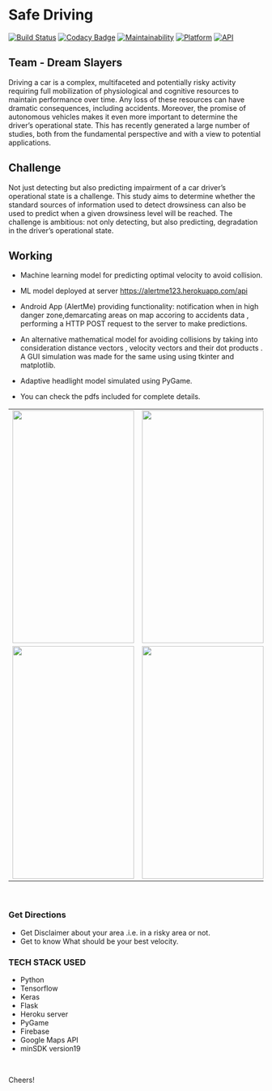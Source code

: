 # Safe Driving
[![Build Status](https://travis-ci.org/rob729/Minimal_ToDo.svg?branch=master)](https://travis-ci.org/rob729/Minimal_ToDo)
[![Codacy Badge](https://api.codacy.com/project/badge/Grade/346c2ba7d2d841a48fc83734e3d2d682)](https://app.codacy.com/app/rob729/Minimal_ToDo?utm_source=github.com&utm_medium=referral&utm_content=rob729/Minimal_ToDo&utm_campaign=Badge_Grade_Dashboard)
[![Maintainability](https://api.codeclimate.com/v1/badges/c462858751a234cdcd08/maintainability)](https://codeclimate.com/github/rob729/Minimal_ToDo/maintainability)
[![Platform](https://img.shields.io/badge/platform-android-blue.svg)](http://developer.android.com/index.html)
[![API](https://img.shields.io/badge/API-21%2B-blue.svg?style=flat)](https://android-arsenal.com/api?level=21)

## Team - Dream Slayers
Driving a car is a complex, multifaceted and potentially risky activity requiring full mobilization of physiological and cognitive resources to maintain performance over time. Any loss of these resources can have dramatic consequences, including accidents. Moreover, the promise of autonomous vehicles makes it even more important to determine the driver’s operational state. This has recently generated a large number of studies, both from the fundamental perspective and with a view to potential applications.

## Challenge
Not just detecting but also predicting impairment of a car driver’s operational state is a challenge. This study aims to determine whether the standard sources of information used to detect drowsiness can also be used to predict when a given drowsiness level will be reached. The challenge is ambitious: not only detecting, but also predicting, degradation in the driver’s operational state.
## Working

* Machine learning model for predicting optimal velocity to avoid collision.

* ML model deployed at server https://alertme123.herokuapp.com/api 

* Android App (AlertMe) providing functionality: notification when in high danger zone,demarcating areas on map accoring to accidents  data , performing a HTTP POST request to the server to make predictions.

* An alternative mathematical model for avoiding collisions by taking into consideration distance vectors , velocity vectors and their dot products . A GUI simulation was made for the same using using tkinter and matplotlib. 

* Adaptive headlight model simulated using PyGame. 

* You can check the pdfs included for complete details.

<table>
        <tr>
<td><img src = "https://user-images.githubusercontent.com/35291991/88955373-757b0280-d2b9-11ea-86a8-7bda034c4461.png" height = "460" width="240"></td>
<td><img src = "https://user-images.githubusercontent.com/35291991/93025610-cbfb9080-f61c-11ea-80ad-9760c3140535.png" height = "460" width="240"></td>
<td><img src = "https://user-images.githubusercontent.com/35291991/93025176-75d91e00-f619-11ea-9f5d-951b5bd51e95.png" height = "460" width="240"></td>
        </tr>
        <tr>
<td><img src = "https://user-images.githubusercontent.com/35291991/93025201-9d2feb00-f619-11ea-98c0-58a26ebbe116.png" height = "460" width="240"></td>
<td><img src = "https://user-images.githubusercontent.com/35291991/93025207-aa4cda00-f619-11ea-84b5-789439a3fcbe.png" height = "460" width="240"></td>
<td><img src = "https://user-images.githubusercontent.com/35291991/93025128-08c58880-f619-11ea-9b2b-9f41b8c149ad.png" height = "460" width="240"></td>
        </tr>
</table> 
</br>


### Get Directions 

* Get Disclaimer about your area .i.e. in a risky area or not. </br>
* Get to know What should be your best velocity. </br>

### TECH STACK USED
<ul>
<li>Python</li>
<li>Tensorflow</li>
<li>Keras</li>
<li>Flask</li>
<li>Heroku server</li>
<li>PyGame</li>
<li>Firebase </li>
<li>Google Maps API</li>
<li>minSDK version19</li>
</ul>
</br>

Cheers!
